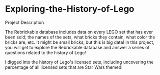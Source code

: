 # Exploring-the-History-of-Lego
Project Description


The Rebrickable database includes data on every LEGO set that has ever been sold; the names of the sets, what bricks they contain, what color the bricks are, etc. It might be small bricks, but this is big data! In this project, you will get to explore the Rebrickable database and answer a series of questions related to the history of Lego!

I digged into the history of Lego's licensed sets, including uncovering the percentage of all licensed sets that are Star Wars themed!
